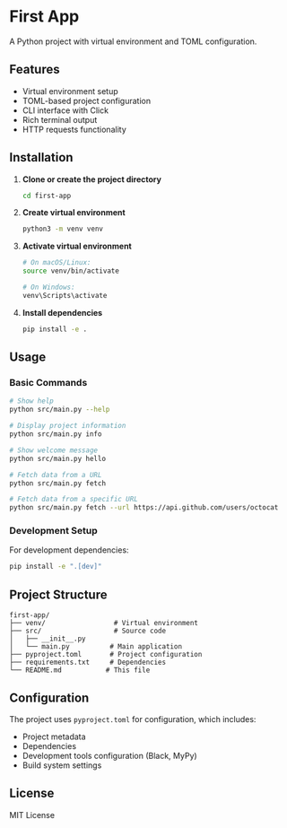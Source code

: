 # First App

A Python project with virtual environment and TOML configuration.

## Features

- Virtual environment setup
- TOML-based project configuration
- CLI interface with Click
- Rich terminal output
- HTTP requests functionality

## Installation

1. **Clone or create the project directory**

   ```bash
   cd first-app
   ```

2. **Create virtual environment**

   ```bash
   python3 -m venv venv
   ```

3. **Activate virtual environment**

   ```bash
   # On macOS/Linux:
   source venv/bin/activate

   # On Windows:
   venv\Scripts\activate
   ```

4. **Install dependencies**
   ```bash
   pip install -e .
   ```

## Usage

### Basic Commands

```bash
# Show help
python src/main.py --help

# Display project information
python src/main.py info

# Show welcome message
python src/main.py hello

# Fetch data from a URL
python src/main.py fetch

# Fetch data from a specific URL
python src/main.py fetch --url https://api.github.com/users/octocat
```

### Development Setup

For development dependencies:

```bash
pip install -e ".[dev]"
```

## Project Structure

```
first-app/
├── venv/                 # Virtual environment
├── src/                  # Source code
│   ├── __init__.py
│   └── main.py          # Main application
├── pyproject.toml       # Project configuration
├── requirements.txt     # Dependencies
└── README.md           # This file
```

## Configuration

The project uses `pyproject.toml` for configuration, which includes:

- Project metadata
- Dependencies
- Development tools configuration (Black, MyPy)
- Build system settings

## License

MIT License
